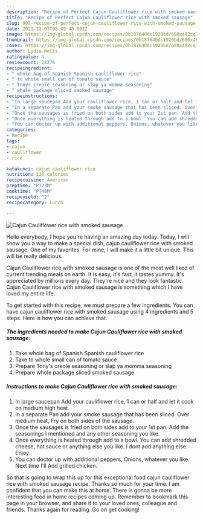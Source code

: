 ```yaml
---
description: "Recipe of Perfect Cajun Cauliflower rice with smoked sausage"
title: "Recipe of Perfect Cajun Cauliflower rice with smoked sausage"
slug: 907-recipe-of-perfect-cajun-cauliflower-rice-with-smoked-sausage
date: 2021-12-03T05:49:48.091Z
image: https://img-global.cpcdn.com/recipes/0b187640dc1920bd/680x482cq70/cajun-cauliflower-rice-with-smoked-sausage-recipe-main-photo.jpg
thumbnail: https://img-global.cpcdn.com/recipes/0b187640dc1920bd/680x482cq70/cajun-cauliflower-rice-with-smoked-sausage-recipe-main-photo.jpg
cover: https://img-global.cpcdn.com/recipes/0b187640dc1920bd/680x482cq70/cajun-cauliflower-rice-with-smoked-sausage-recipe-main-photo.jpg
author: Lydia Wells
ratingvalue: 4
reviewcount: 28276
recipeingredient:
- " whole bag of Spanish Spanish cauliflower rice"
- " to whole small can of tomato sauce"
- " Tonys creole seasoning or slap ya momma seasoning"
- " whole package sliced smoked sausage"
recipeinstructions:
- "In large saucepan Add your cauliflower rice, 1 can or half and let it cook on medium high heat."
- "In a separate Pan add your smoke sausage that has been sliced. Over medium heat, Fry on both sides of the sausage."
- "Once the sausages is fried on both sides add to your 1st pan. Add the seasonings I mentioned and any other seasoning you like."
- "Once everything is heated through add to a bowl. You can add shredded cheese, hot sauce or anything else you like. I dont add anything else. Enjoy."
- "You can doctor up with additional peppers, Onions, whatever you like. Next time I&#39;ll Add grilled chicken."
categories:
- Recipe
tags:
- cajun
- cauliflower
- rice

katakunci: cajun cauliflower rice 
nutrition: 136 calories
recipecuisine: American
preptime: "PT23M"
cooktime: "PT48M"
recipeyield: "2"
recipecategory: Lunch

---
```



![Cajun Cauliflower rice with smoked sausage](https://img-global.cpcdn.com/recipes/0b187640dc1920bd/680x482cq70/cajun-cauliflower-rice-with-smoked-sausage-recipe-main-photo.jpg)

Hello everybody, I hope you're having an amazing day today. Today, I will show you a way to make a special dish, cajun cauliflower rice with smoked sausage. One of my favorites. For mine, I will make it a little bit unique. This will be really delicious.

Cajun Cauliflower rice with smoked sausage is one of the most well liked of current trending meals on earth. It is easy, it's fast, it tastes yummy. It's appreciated by millions every day. They're nice and they look fantastic. Cajun Cauliflower rice with smoked sausage is something which I have loved my entire life.




To get started with this recipe, we must prepare a few ingredients. You can have cajun cauliflower rice with smoked sausage using 4 ingredients and 5 steps. Here is how you can achieve that.

<!--inarticleads1-->

##### The ingredients needed to make Cajun Cauliflower rice with smoked sausage:

1. Take  whole bag of Spanish Spanish cauliflower rice
1. Take  to whole small can of tomato sauce
1. Prepare  Tony&#39;s creole seasoning or slap ya momma seasoning
1. Prepare  whole package sliced smoked sausage




<!--inarticleads2-->

##### Instructions to make Cajun Cauliflower rice with smoked sausage:

1. In large saucepan Add your cauliflower rice, 1 can or half and let it cook on medium high heat.
1. In a separate Pan add your smoke sausage that has been sliced. Over medium heat, Fry on both sides of the sausage.
1. Once the sausages is fried on both sides add to your 1st pan. Add the seasonings I mentioned and any other seasoning you like.
1. Once everything is heated through add to a bowl. You can add shredded cheese, hot sauce or anything else you like. I dont add anything else. Enjoy.
1. You can doctor up with additional peppers, Onions, whatever you like. Next time I&#39;ll Add grilled chicken.




So that is going to wrap this up for this exceptional food cajun cauliflower rice with smoked sausage recipe. Thanks so much for your time. I am confident that you can make this at home. There is gonna be more interesting food in home recipes coming up. Remember to bookmark this page in your browser, and share it to your loved ones, colleague and friends. Thanks again for reading. Go on get cooking!
